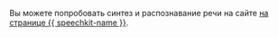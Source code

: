 Вы можете попробовать синтез и распознавание речи на сайте [на странице {{ speechkit-name }}](https://yandex.cloud/ru/services/speechkit#demo).
